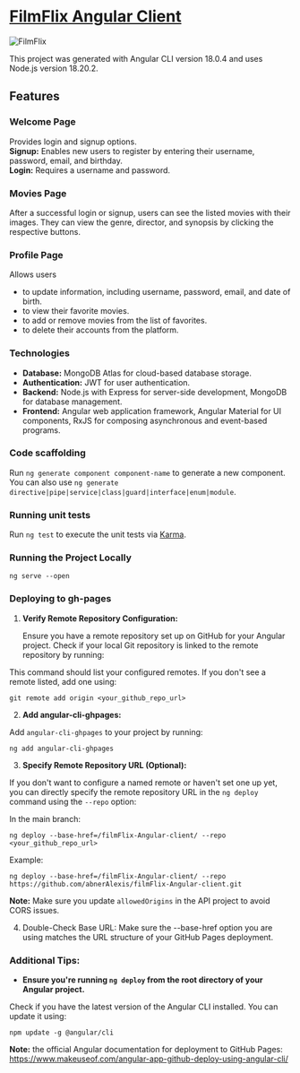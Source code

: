 # [FilmFlix Angular Client](https://abneralexis.github.io/filmFlix-Angular-client)

![FilmFlix](image.png)

This project was generated with Angular CLI version 18.0.4 and uses Node.js version 18.20.2.

## Features

### Welcome Page
Provides login and signup options.  
**Signup:** Enables new users to register by entering their username, password, email, and birthday.  
**Login:** Requires a username and password. 

### Movies Page
After a successful login or signup, users can see the listed movies with their images. They can view the genre, director, and synopsis by clicking the respective buttons.

### Profile Page  
Allows users
- to update information, including username, password, email, and date of birth.
- to view their favorite movies.
- to add or remove movies from the list of favorites.
- to delete their accounts from the platform.

### Technologies

- **Database:** MongoDB Atlas for cloud-based database storage.
- **Authentication:** JWT for user authentication.
- **Backend:** Node.js with Express for server-side development, MongoDB for database management.
- **Frontend:** Angular web application framework, Angular Material for UI components, RxJS for composing asynchronous and event-based programs.

### Code scaffolding

Run `ng generate component component-name` to generate a new component. You can also use `ng generate directive|pipe|service|class|guard|interface|enum|module`.

### Running unit tests

Run `ng test` to execute the unit tests via [Karma](https://karma-runner.github.io).

### Running the Project Locally
```
ng serve --open
```
### Deploying to gh-pages
1. **Verify Remote Repository Configuration:**

   Ensure you have a remote repository set up on GitHub for your Angular project. Check if your local Git repository is linked to the remote repository by running:
   
This command should list your configured remotes. If you don't see a remote listed, add one using:

```
git remote add origin <your_github_repo_url>
```


2. **Add angular-cli-ghpages:**

Add `angular-cli-ghpages` to your project by running:

```
ng add angular-cli-ghpages
```

3. **Specify Remote Repository URL (Optional):**

If you don't want to configure a named remote or haven't set one up yet, you can directly specify the remote repository URL in the `ng deploy` command using the `--repo` option:

In the main branch:

```
ng deploy --base-href=/filmFlix-Angular-client/ --repo <your_github_repo_url>
```

Example:

```
ng deploy --base-href=/filmFlix-Angular-client/ --repo https://github.com/abnerAlexis/filmFlix-Angular-client.git
```


**Note:** Make sure you update `allowedOrigins` in the API project to avoid CORS issues.


4. Double-Check Base URL:
Make sure the --base-href option you are using matches the URL structure of your GitHub Pages deployment.

### Additional Tips:
* <strong>Ensure you're running ```ng deploy``` from the root directory of your Angular project.</strong>

Check if you have the latest version of the Angular CLI installed. You can update it using:
```
npm update -g @angular/cli
```
**Note:** the official Angular documentation for deployment to GitHub Pages: https://www.makeuseof.com/angular-app-github-deploy-using-angular-cli/

